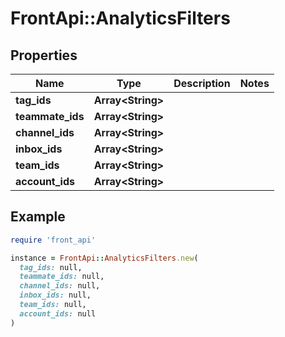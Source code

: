 # FrontApi::AnalyticsFilters

## Properties

| Name | Type | Description | Notes |
| ---- | ---- | ----------- | ----- |
| **tag_ids** | **Array&lt;String&gt;** |  |  |
| **teammate_ids** | **Array&lt;String&gt;** |  |  |
| **channel_ids** | **Array&lt;String&gt;** |  |  |
| **inbox_ids** | **Array&lt;String&gt;** |  |  |
| **team_ids** | **Array&lt;String&gt;** |  |  |
| **account_ids** | **Array&lt;String&gt;** |  |  |

## Example

```ruby
require 'front_api'

instance = FrontApi::AnalyticsFilters.new(
  tag_ids: null,
  teammate_ids: null,
  channel_ids: null,
  inbox_ids: null,
  team_ids: null,
  account_ids: null
)
```

